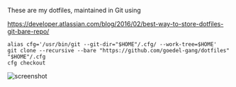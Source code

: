 These are my dotfiles, maintained in Git using

https://developer.atlassian.com/blog/2016/02/best-way-to-store-dotfiles-git-bare-repo/

    alias cfg='/usr/bin/git --git-dir="$HOME"/.cfg/ --work-tree=$HOME'
    git clone --recursive --bare "https://github.com/goedel-gang/dotfiles" "$HOME"/.cfg
    cfg checkout

![screenshot](https://github.com/goedel-gang/dotfiles/blob/master/README_PICTURE.png)
